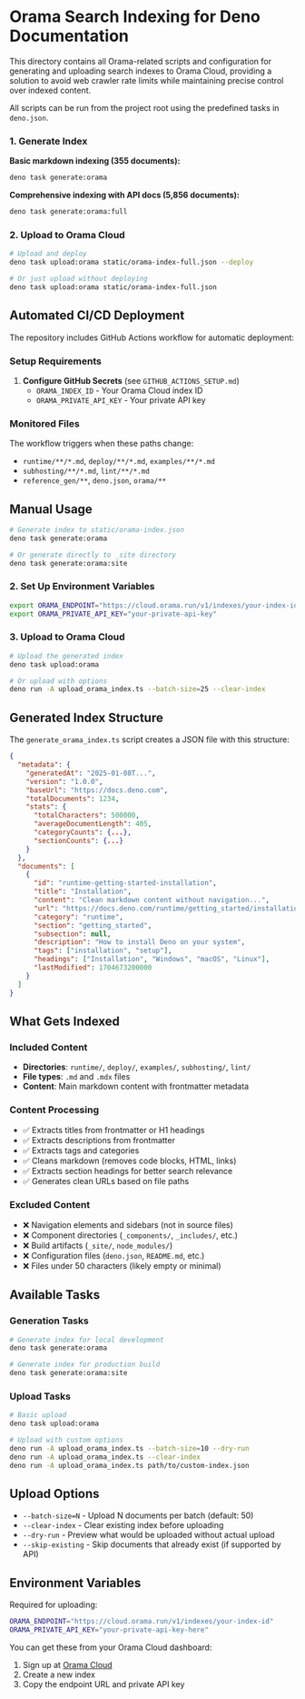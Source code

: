 # Orama Search Indexing for Deno Documentation

This directory contains all Orama-related scripts and configuration for generating
and uploading search indexes to Orama Cloud, providing a solution to avoid web
crawler rate limits while maintaining precise control over indexed content.

All scripts can be run from the project root using the predefined tasks in `deno.json`.

### 1. Generate Index

**Basic markdown indexing (355 documents):**

```bash
deno task generate:orama
```

**Comprehensive indexing with API docs (5,856 documents):**

```bash
deno task generate:orama:full
```

### 2. Upload to Orama Cloud

```bash
# Upload and deploy
deno task upload:orama static/orama-index-full.json --deploy

# Or just upload without deploying
deno task upload:orama static/orama-index-full.json
```

## Automated CI/CD Deployment

The repository includes GitHub Actions workflow for automatic deployment:

### Setup Requirements
1. **Configure GitHub Secrets** (see `GITHUB_ACTIONS_SETUP.md`)
   - `ORAMA_INDEX_ID` - Your Orama Cloud index ID  
   - `ORAMA_PRIVATE_API_KEY` - Your private API key

### Monitored Files
The workflow triggers when these paths change:
- `runtime/**/*.md`, `deploy/**/*.md`, `examples/**/*.md`
- `subhosting/**/*.md`, `lint/**/*.md`
- `reference_gen/**`, `deno.json`, `orama/**`

## Manual Usage

```bash
# Generate index to static/orama-index.json
deno task generate:orama

# Or generate directly to _site directory
deno task generate:orama:site
```

### 2. Set Up Environment Variables

```bash
export ORAMA_ENDPOINT="https://cloud.orama.run/v1/indexes/your-index-id"
export ORAMA_PRIVATE_API_KEY="your-private-api-key"
```

### 3. Upload to Orama Cloud

```bash
# Upload the generated index
deno task upload:orama

# Or upload with options
deno run -A upload_orama_index.ts --batch-size=25 --clear-index
```

## Generated Index Structure

The `generate_orama_index.ts` script creates a JSON file with this structure:

```json
{
  "metadata": {
    "generatedAt": "2025-01-08T...",
    "version": "1.0.0",
    "baseUrl": "https://docs.deno.com",
    "totalDocuments": 1234,
    "stats": {
      "totalCharacters": 500000,
      "averageDocumentLength": 405,
      "categoryCounts": {...},
      "sectionCounts": {...}
    }
  },
  "documents": [
    {
      "id": "runtime-getting-started-installation",
      "title": "Installation",
      "content": "Clean markdown content without navigation...",
      "url": "https://docs.deno.com/runtime/getting_started/installation/",
      "category": "runtime",
      "section": "getting_started",
      "subsection": null,
      "description": "How to install Deno on your system",
      "tags": ["installation", "setup"],
      "headings": ["Installation", "Windows", "macOS", "Linux"],
      "lastModified": 1704673200000
    }
  ]
}
```

## What Gets Indexed

### Included Content

- **Directories**: `runtime/`, `deploy/`, `examples/`, `subhosting/`, `lint/`
- **File types**: `.md` and `.mdx` files
- **Content**: Main markdown content with frontmatter metadata

### Content Processing

- ✅ Extracts titles from frontmatter or H1 headings
- ✅ Extracts descriptions from frontmatter
- ✅ Extracts tags and categories
- ✅ Cleans markdown (removes code blocks, HTML, links)
- ✅ Extracts section headings for better search relevance
- ✅ Generates clean URLs based on file paths

### Excluded Content

- ❌ Navigation elements and sidebars (not in source files)
- ❌ Component directories (`_components/`, `_includes/`, etc.)
- ❌ Build artifacts (`_site/`, `node_modules/`)
- ❌ Configuration files (`deno.json`, `README.md`, etc.)
- ❌ Files under 50 characters (likely empty or minimal)

## Available Tasks

### Generation Tasks

```bash
# Generate index for local development
deno task generate:orama

# Generate index for production build
deno task generate:orama:site
```

### Upload Tasks

```bash
# Basic upload
deno task upload:orama

# Upload with custom options
deno run -A upload_orama_index.ts --batch-size=10 --dry-run
deno run -A upload_orama_index.ts --clear-index
deno run -A upload_orama_index.ts path/to/custom-index.json
```

## Upload Options

- `--batch-size=N` - Upload N documents per batch (default: 50)
- `--clear-index` - Clear existing index before uploading
- `--dry-run` - Preview what would be uploaded without actual upload
- `--skip-existing` - Skip documents that already exist (if supported by API)

## Environment Variables

Required for uploading:

```bash
ORAMA_ENDPOINT="https://cloud.orama.run/v1/indexes/your-index-id"
ORAMA_PRIVATE_API_KEY="your-private-api-key-here"
```

You can get these from your Orama Cloud dashboard:

1. Sign up at [Orama Cloud](https://cloud.oramasearch.com/)
2. Create a new index
3. Copy the endpoint URL and private API key
